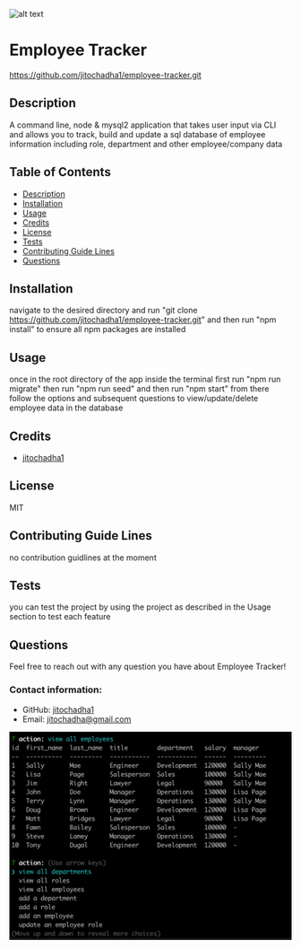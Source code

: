 ![alt text](https://img.icons8.com/material-sharp/2x/software-license.png)
# Employee Tracker

https://github.com/jitochadha1/employee-tracker.git
## Description
A command line, node & mysql2 application that takes user input via CLI and allows you to track, build and update a sql database of employee information including role, department and other employee/company data

## Table of Contents
- [Description](#description)
- [Installation](#installation)
- [Usage](#usage)
- [Credits](#credits)
- [License](#license)
- [Tests](#tests)
- [Contributing Guide Lines](#contributing)
- [Questions](#questions)

## Installation
navigate to the desired directory and run "git clone https://github.com/jitochadha1/employee-tracker.git" and then run "npm install" to ensure all npm packages are installed
## Usage
once in the root directory of the app inside the terminal first run "npm run migrate" then run "npm run seed" and then run "npm start" from there follow the options and subsequent questions to view/update/delete employee data in the database
## Credits
- [jitochadha1](https://github.com/jitochadha1)


## License
MIT

## Contributing Guide Lines
no contribution guidlines at the moment
## Tests
you can test the project by using the project as described in the Usage section to test each feature
## Questions
Feel free to reach out with any question you have about Employee Tracker!
### Contact information:
- GitHub: [jitochadha1](https://www.github.com/jitochadha1)
- Email: [jitochadha@gmail.com](mailto:jitochadha@gmail.com)

<img src="Screen Shot 2021-03-17 at 3.56.36 PM.png">